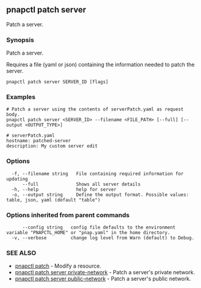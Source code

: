 ## pnapctl patch server

Patch a server.

### Synopsis

Patch a server.

Requires a file (yaml or json) containing the information needed to patch the server.

```
pnapctl patch server SERVER_ID [flags]
```

### Examples

```
# Patch a server using the contents of serverPatch.yaml as request body. 
pnapctl patch server <SERVER_ID> --filename <FILE_PATH> [--full] [--output <OUTPUT_TYPE>]

# serverPatch.yaml
hostname: patched-server
description: My custom server edit
```

### Options

```
  -f, --filename string   File containing required information for updating
      --full              Shows all server details
  -h, --help              help for server
  -o, --output string     Define the output format. Possible values: table, json, yaml (default "table")
```

### Options inherited from parent commands

```
      --config string   config file defaults to the environment variable "PNAPCTL_HOME" or "pnap.yaml" in the home directory.
  -v, --verbose         change log level from Warn (default) to Debug.
```

### SEE ALSO

* [pnapctl patch](pnapctl_patch.md)	 - Modify a resource.
* [pnapctl patch server private-network](pnapctl_patch_server_private-network.md)	 - Patch a server's private network.
* [pnapctl patch server public-network](pnapctl_patch_server_public-network.md)	 - Patch a server's public network.


